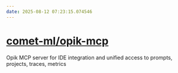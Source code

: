 ```yaml
---
date: 2025-08-12 07:23:15.074546
---
```


# [comet-ml/opik-mcp](https://github.com/comet-ml/opik-mcp)

Opik MCP server for IDE integration and unified access to prompts, projects, traces, metrics